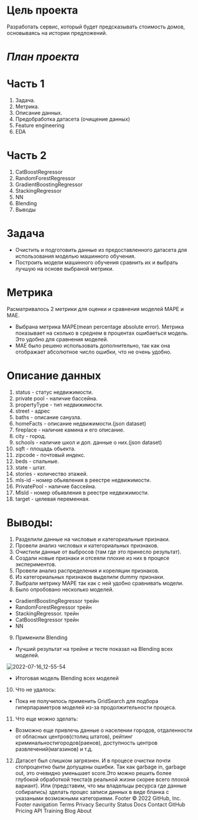 # Цель проекта

Разработать сервис, который будет предсказывать стоимость домов, основываясь на истории предложений.  

# ***План проекта***

# **Часть 1**
1. Задача.
2. Метрика.
3. Описание данных.
4. Предобработка датасета (очищение данных)
5. Feature engineering
6. EDA

# **Часть 2**

1. CatBoostRegressor
2. RandomForestRegressor
3. GradientBoostingRegressor
4. StackingRegressor
5. NN
6. Blending
7. Выводы

#  Задача

*  Очистить и подготовить данные из предоставленного датасета для использования моделью машинного обучения.
*  Построить модели машинного обучения сравнить их и выбрать лучшую на основе выбраной метрики.

#  Метрика

Расматривалось 2 метрики для оценки и сравнения моделей MAPE и MAE.

*   Выбрана метрика MAPE(mean percentage absolute error). Метрика показывает на сколько в среднем в процентах ошибаеться модель. Это удобно для сравнения моделей.
*   MAE было решено использовать дополнительно, так как она отображает абсолютное число ошибки, что не очень удобно.

#  Описание данных

1. status - статус недвижимости. 
2. private pool - наличие бассейна.
3. propertyType - тип недвижимости.
4. street - адрес
5. baths - описание санузла.
6. homeFacts - описание недвижимости.(json dataset)
7. fireplace - наличие камина и его описание.
8. city - город.
9. schools - наличие школ и доп. данные о них.(json dataset)
10. sqft  - площадь обьекта.
11. zipcode - почтовый индекс.
12. beds - спальные.
13. state - штат.
14. stories - количество этажей.
15. mls-id - номер обьявления в реестре недвижимости.
16. PrivatePool - наличие бассейна.
17. MlsId - номер обьявления в реестре недвижимости.
18. target - целевая переменная.

# **Выводы:** 
1. Разделили данные на числовые и категориальные признаки.
2. Провели анализ числовых и категориальных признаков.
3. Очистили данные  от выбросов (там где это принесло результат).
4. Создали новые признаки и отсеяли плохие из них в процесе экспериментов.
5. Провели анализ распределения и кореляции признаков.  
6. Из категориальных признаков выделили dummy признаки.
7. Выбрали метрику МАРЕ так как с ней удобно сравнивать модели.
8. Было опробовано несколько моделей.
*   GradientBoostingRegressor трейн
*   RandomForestRegressor трейн
*   StackingRegressor.  трейн
*   CatBoostRegressor трейн
*   NN

9. Применили Blending 
* Лучший результат на трейне и тесте показал на Blending всех моделей.

![2022-07-16_12-55-54](https://user-images.githubusercontent.com/83660407/179352250-17537459-f68a-426e-8b46-8251b294ad6b.png)



* Итоговая модель Blending всех моделей

10. Что не удалось: 

*   Пока не получилось применить GridSearch для подбора гиперпараметров моделей из-за продолжительности процеса. 

11. Что еще можно зделать:
*   Возможно еще привлечь данные о населении городов, отдаленности от обласных центров(столиц штатов), рейтинг криминальностигородов(раенов), доступность центров развлечений(магазинов) и т.д.
12. Датасет был слишком загрязнен. И в процесе очистки почти стопроцентно были допущены ошибки. Так как garbage in, garbage out, это очевидно уменьшает score.Это можно решить более глубокой обработкой текста(в реальной жизни скорее всего плохой вариант). Или (представим, что мы владельцы ресурса где данные собирались) зделать процес записи данных в виде бланка с указаными возможными категориями. 
Footer
© 2022 GitHub, Inc.
Footer navigation
Terms
Privacy
Security
Status
Docs
Contact GitHub
Pricing
API
Training
Blog
About
